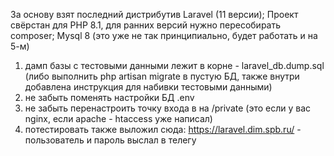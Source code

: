 За основу взят последний дистрибутив Laravel (11 версии); 
Проект свёрстан для PHP 8.1, для ранних версий нужно пересобирать composer; 
Mysql 8 (это уже не так принципиально, будет работать и на 5-м)

1. дамп базы с тестовыми данными лежит в корне - laravel_db.dump.sql (либо выполнить php artisan migrate в пустую БД, также внутри добавлена инструкция для набивки тестовыми данными)
2. не забыть поменять настройки БД .env
3. не забыть перенастроить точку входа в на /private (это если у вас nginx, если apache - htaccess уже написал)
4. потестировать также выложил сюда: 
https://laravel.dim.spb.ru/ - пользователь и пароль выслал в телегу